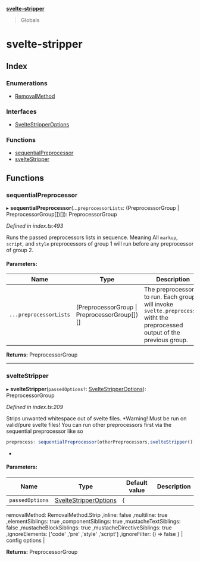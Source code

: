 **[svelte-stripper](README.md)**

> Globals

# svelte-stripper

## Index

### Enumerations

* [RemovalMethod](enums/removalmethod.md)

### Interfaces

* [SvelteStripperOptions](interfaces/sveltestripperoptions.md)

### Functions

* [sequentialPreprocessor](globals.md#sequentialpreprocessor)
* [svelteStripper](globals.md#sveltestripper)

## Functions

### sequentialPreprocessor

▸ **sequentialPreprocessor**(...`preprocessorLists`: (PreprocessorGroup \| PreprocessorGroup[])[]): PreprocessorGroup

*Defined in index.ts:493*

Runs the passed preprocessors lists in sequence.
Meaning All `markup`, `script`, and `style` preprocessors
of group 1 will run before any preprocessor of group 2.

#### Parameters:

Name | Type | Description |
------ | ------ | ------ |
`...preprocessorLists` | (PreprocessorGroup \| PreprocessorGroup[])[] | The preprocessors to run. Each group will invoke `svelte.preprocess()` witht the preprocessed output of the previous group.  |

**Returns:** PreprocessorGroup

___

### svelteStripper

▸ **svelteStripper**(`passedOptions?`: [SvelteStripperOptions](interfaces/sveltestripperoptions.md)): PreprocessorGroup

*Defined in index.ts:209*

Strips unwanted whitespace out of svelte files.
*Warning! Must be run on valid/pure svelte files!
You can run other preprocessors first via the sequential
preprocessor like so
```js
preprocess: sequentialPreprocessor(otherPreprocessors,svelteStripper())
```
*

#### Parameters:

Name | Type | Default value | Description |
------ | ------ | ------ | ------ |
`passedOptions` | [SvelteStripperOptions](interfaces/sveltestripperoptions.md) | {
  removalMethod: RemovalMethod.Strip
  ,inline: false
  ,multiline: true
  ,elementSiblings: true
  ,componentSiblings: true
  ,mustacheTextSiblings: false
  ,mustacheBlockSiblings: true
  ,mustacheDirectiveSiblings: true
  ,ignoreElements: ['code' ,'pre' ,'style' ,'script']
  ,ignoreFilter: () => false
} | config options  |

**Returns:** PreprocessorGroup
